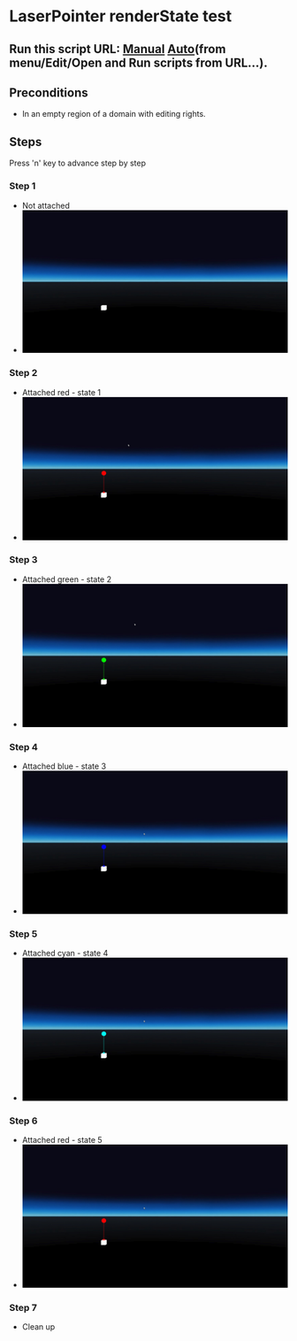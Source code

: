 # LaserPointer renderState test
## Run this script URL: [Manual](./test.js?raw=true)   [Auto](./testAuto.js?raw=true)(from menu/Edit/Open and Run scripts from URL...).

## Preconditions
- In an empty region of a domain with editing rights.

## Steps
Press 'n' key to advance step by step

### Step 1
- Not attached
- ![](./ExpectedImage_00000.png)
### Step 2
- Attached red - state 1
- ![](./ExpectedImage_00001.png)
### Step 3
- Attached green - state 2
- ![](./ExpectedImage_00002.png)
### Step 4
- Attached blue - state 3
- ![](./ExpectedImage_00003.png)
### Step 5
- Attached cyan - state 4
- ![](./ExpectedImage_00004.png)
### Step 6
- Attached red - state 5
- ![](./ExpectedImage_00005.png)
### Step 7
- Clean up
